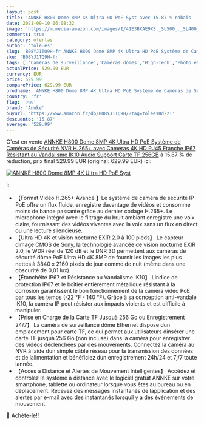 ```yaml
---
layout: post
title: 'ANNKE H800 Dome 8MP 4K Ultra HD PoE Syst avec 15.87 % rabais '
date: 2021-09-10 06:08:32
image: 'https://m.media-amazon.com/images/I/41E3BXAE9XS._SL500_._SL400_.jpg'
comments: true
category: ofertas
author: 'tole.es'
slug: 'B08YJ1TQ9H-fr ANNKE H800 Dome 8MP 4K Ultra HD PoE Système de Caméras de...'
sku: 'B08YJ1TQ9H-fr'
tags: [ 'Caméras de surveillance','Caméras dômes','High-Tech','Photo et caméscopes','annke', ]
actualPrice: 529.99 EUR
currency: EUR
price: 529.99
comparePrice: 629.99 EUR
prodname: 'ANNKE H800 Dome 8MP 4K Ultra HD PoE Système de Caméras de Sécurité  NVR H.265+ avec Caméras 4K HD  RJ45  Étanche IP67  Résistant au Vandalisme IK10  Audio  Support Carte TF 256GB'
country: 'fr'
flag: '🇫🇷'
brand: 'Annke'
buyurl: 'https://www.amazon.fr/dp/B08YJ1TQ9H/?tag=tolees0d-21'
descuento: '15.87'
average: '529.99'
---
```


C'est en vente [ANNKE H800 Dome 8MP 4K Ultra HD PoE Système de Caméras de Sécurité  NVR H.265+ avec Caméras 4K HD  RJ45  Étanche IP67  Résistant au Vandalisme IK10  Audio  Support Carte TF 256GB](https://www.amazon.fr/dp/B08YJ1TQ9H/?tag=tolees0d-21)  à  15.87 % de réduction, prix final  529.99 EUR (original: 629.99 EUR) ici:

[![ANNKE H800 Dome 8MP 4K Ultra HD PoE Syst](https://m.media-amazon.com/images/I/41E3BXAE9XS._SL500_._SL400_.jpg)](https://www.amazon.fr/dp/B08YJ1TQ9H/?tag=tolees0d-21)

ℹ️:

- 【Format Vidéo H.265+ Avancé 】Le système de caméra de sécurité IP PoE offre un flux fluide, enregistre davantage de vidéos et consomme moins de bande passante grâce au dernier codage H.265+. Le microphone intégré avec le filtrage du bruit ambiant enregistre une voix claire, fournissant des vidéos vivantes avec la voix sans un flux en direct ou une lecture silencieuse.
- 【Ultra HD 4K et vision nocturne EXIR 2.0 à 100 pieds】 Le capteur dimage CMOS de Sony, la technologie avancée de vision nocturne EXIR 2.0, le WDR réel de 120 dB et le DNR 3D permettent aux caméras de sécurité dôme PoE Ultra HD 4K 8MP de fournir les images les plus nettes à 3840 x 2160 pixels de jour comme de nuit (même dans une obscurité de 0,01 lux).
- 【Étanchéité IP67 et Résistance au Vandalisme IK10】 Lindice de protection IP67 et le boîtier entièrement métallique résistant à la corrosion garantissent le bon fonctionnement de la caméra vidéo PoE par tous les temps (-22 °F - 140 °F). Grâce à sa conception anti-vandale IK10, la caméra IP peut résister aux impacts violents et est difficile à manipuler.
- 【Prise en Charge de la Carte TF Jusquà 256 Go ou Enregistrement 24/7】 La caméra de surveillance dôme Ethernet dispose dun emplacement pour carte TF, ce qui permet aux utilisateurs dinsérer une carte TF jusquà 256 Go (non incluse) dans la caméra pour enregistrer des vidéos déclenchées par des mouvements. Connectez la caméra au NVR à laide dun simple câble réseau pour la transmission des données et de lalimentation et bénéficiez dun enregistrement 24h/24 et 7j/7 toute lannée.
- 【Accès à Distance et Alertes de Mouvement Intelligentes】 Accédez et contrôlez le système à distance avec le logiciel gratuit ANNKE sur votre smartphone, tablette ou ordinateur lorsque vous êtes au bureau ou en déplacement. Recevez des messages instantanés de lapplication et des alertes par e-mail avec des instantanés lorsquil y a des événements de mouvement.

[🛒 Achète-le!!](https://www.amazon.fr/dp/B08YJ1TQ9H/?tag=tolees0d-21)
